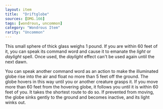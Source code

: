 ```yaml
---
layout: item
title:  "Driftglobe"
sources: [DMG.166]
tags: [wondrous, uncommon]
category: "Wondrous Item"
rarity: "Uncommon"
---
```


This small sphere of thick glass weighs 1 pound. If you are within 60 feet of it, you can speak its command word and cause it to emanate the *light* or *daylight* spell. Once used, the *daylight* effect can't be used again until the next dawn.

You can speak another command word as an action to make the illuminated globe rise into the air and float no more than 5 feet off the ground. The globe hovers in this way until you or another creature grasps it. If you move more than 60 feet from the hovering globe, it follows you until it is within 60 feet of you. It takes the shortest route to do so. If prevented from moving, the globe sinks gently to the ground and becomes inactive, and its light winks out.